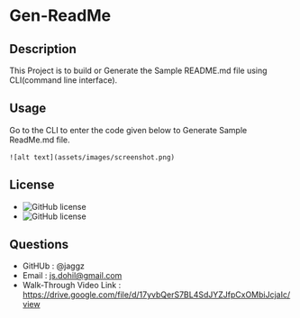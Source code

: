 # Gen-ReadMe

## Description

This Project is to build or Generate the Sample README.md file using CLI(command line interface).


## Usage

Go to the CLI to enter the code given below to Generate Sample ReadMe.md file.


    ![alt text](assets/images/screenshot.png)
    
## License

- ![GitHub license](https://img.shields.io/github/languages/top/lernantino/badmath)
- ![GitHub license](https://img.shields.io/badge/license-MIT-blue.svg)

## Questions
- GitHUb : @jaggz 
- Email :  js.dohil@gmail.com
- Walk-Through Video Link : https://drive.google.com/file/d/17yvbQerS7BL4SdJYZJfpCxOMbiJcjaIc/view 






